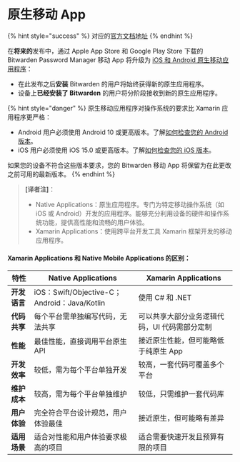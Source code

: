 # 原生移动 App

{% hint style="success" %}
对应的[官方文档地址](https://bitwarden.com/help/native-mobile-apps-release/)
{% endhint %}

在**将来的**发布中，通过 Apple App Store 和 Google Play Store 下载的 Bitwarden Password Manager 移动 App 将升级为 [iOS 和 Android 原生移动应用程序](https://bitwarden.com/blog/native-mobile-apps/)：

* 在此发布之后**安装** Bitwarden 的用户将始终获得新的原生应用程序。
* 设备上**已经安装了 Bitwarden** 的用户将分阶段接收到新的原生应用程序。

{% hint style="danger" %}
原生移动应用程序对操作系统的要求比 Xamarin 应用程序更严格：

* Android 用户必须使用 Android 10 或更高版本。了解[如何检查您的 Android 版本](https://support.google.com/android/answer/7680439?hl=zh-Hans)。
* iOS 用户必须使用 iOS 15.0 或更高版本。了解[如何检查您的 iOS 版本](https://support.apple.com/zh-cn/109065)。

如果您的设备不符合这些版本要求，您的 Bitwarden 移动 App 将保留为在此更改之前可用的最新版本。
{% endhint %}

> **\[译者注]**：
>
> * Native Applications：原生应用程序。专门为特定移动操作系统（如 iOS 或 Android）开发的应用程序。能够充分利用设备的硬件和操作系统功能，提供高性能和流畅的用户体验。
> * Xamarin Applications：使用跨平台开发工具 Xamarin 框架开发的移动应用程序。

#### Xamarin Applications 和 Native Mobile Applications 的区别：

| 特性       | Native Applications                       | Xamarin Applications     |
| -------- | ----------------------------------------- | ------------------------ |
| **开发语言** | iOS：Swift/Objective-C；Android：Java/Kotlin | 使用 C# 和 .NET             |
| **代码共享** | 每个平台需单独编写代码，无法共享                          | 可以共享大部分业务逻辑代码，UI 代码需部分定制 |
| **性能**   | 最佳性能，直接调用平台原生 API                         | 接近原生性能，但可能略低于纯原生 App     |
| **开发效率** | 较低，需为每个平台单独开发                             | 较高，一套代码可覆盖多个平台           |
| **维护成本** | 较高，需为每个平台单独维护                             | 较低，只需维护一套代码库             |
| **用户体验** | 完全符合平台设计规范，用户体验最佳                         | 接近原生，但可能略有差异             |
| **适用场景** | 适合对性能和用户体验要求极高的项目                         | 适合需要快速开发且预算有限的项目         |

